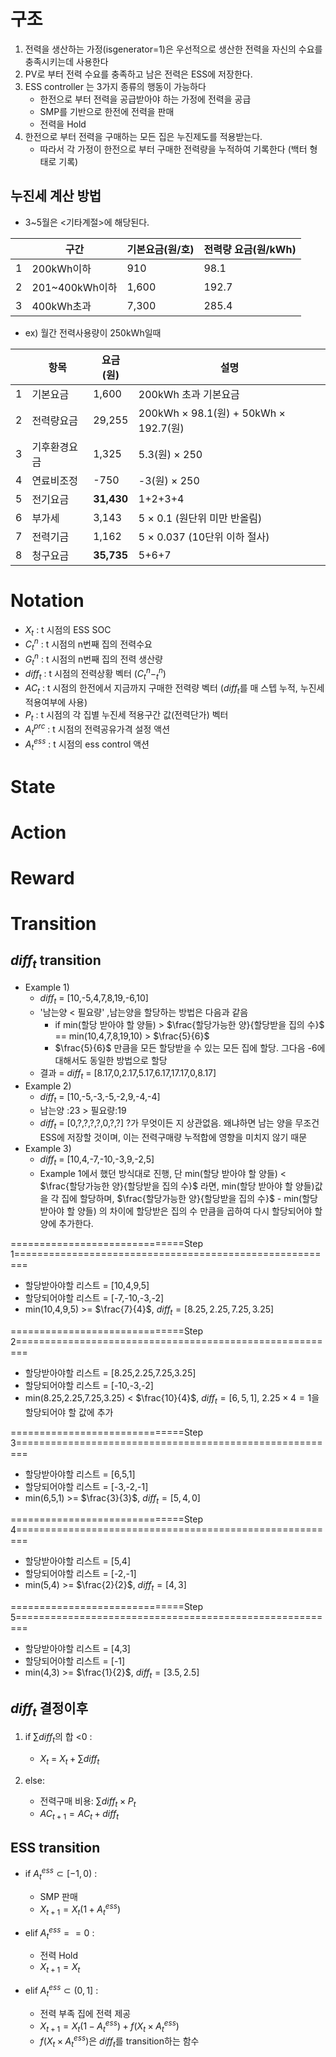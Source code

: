 # 구조 

1. 전력을 생산하는 가정(isgenerator=1)은 우선적으로 생산한 전력을 자신의 수요를 충족시키는데 사용한다
2. PV로 부터 전력 수요를 충족하고 남은 전력은 ESS에 저장한다. 
3. ESS controller 는 3가지 종류의 행동이 가능하다 
    + 한전으로 부터 전력을 공급받아야 하는 가정에 전력을 공급
    + SMP를 기반으로 한전에 전력을 판매
    + 전력을 Hold 
4. 한전으로 부터 전력을 구매하는 모든 집은 누진제도를 적용받는다.
    + 따라서 각 가정이 한전으로 부터 구매한 전력량을 누적하여 기록한다 (백터 형태로 기록)

## 누진세 계산 방법 

+ 3~5월은 <기타계절>에 해당된다.


||구간  |기본요금(원/호)|전력량 요금(원/kWh)|
|------|---|---|---|
|1     |200kWh이하        |910    |98.1|
|2     |201~400kWh이하    |1,600  |192.7|
|3     |400kWh초과        |7,300  |285.4|



+ ex) 월간 전력사용량이 250kWh일때


|      |항목  |요금(원)|설명|
|------|---|---|---|
|1     |기본요금         |1,600    |200kWh 초과 기본요금|
|2     |전력량요금       |29,255  |200kWh $\times$ 98.1(원) + 50kWh $\times$ 192.7(원)|
|3     |기후환경요금     |1,325  |5.3(원) $\times$ 250|
|4     |연료비조정       |-750  |-3(원) $\times$ 250|
|5     |전기요금        |**31,430**  |1+2+3+4|
|6     |부가세          |3,143  |5 $\times$ 0.1 (원단위 미만 반올림)|
|7     |전력기금        |1,162  |5 $\times$ 0.037 (10단위 이하 절사)|
|8     |청구요금        |**35,735**  |5+6+7|



# Notation


+ $X_t$ : t 시점의 ESS SOC
+ $C^{n}_t$ : t 시점의 n번째 집의 전력수요
+ $G^{n}_t$ : t 시점의 n번째 집의 전력 생산량
+ $diff_t$ : t 시점의 전력상황 벡터 ($C^{n}_t-^{n}_t$)  
+ $AC_t$ : t 시점의 한전에서 지금까지 구매한 전력량 벡터 ($diff_t$를 매 스텝 누적, 누진세 적용여부에 사용) 
+ $P_t$ : t 시점의 각 집별 누진세 적용구간 값(전력단가) 벡터
+ $A^{prc}_t$ : t 시점의 전력공유가격 설정 액션
+ $A^{ess}_t$ : t 시점의 ess control 액션

# State

# Action

# Reward

# Transition


## $diff_t$ transition
 
+ Example 1)
    +  $diff_t$ = [10,-5,4,7,8,19,-6,10]
    +  '남는양 < 필요량' ,남는양을 할당하는 방법은 다음과 같음 
        +  if min(할당 받아야 할 양들) > $\frac{할당가능한 양}{할당받을 집의 수}$ == min(10,4,7,8,19,10) > $\frac{5}{6}$ 
        +  $\frac{5}{6}$ 만큼을 모든 할당받을 수 있는 모든 집에 할당. 그다음 -6에 대해서도 동일한 방법으로 할당   
    + 결과 = $diff_t$ = [8.17,0,2.17,5.17,6.17,17.17,0,8.17]
+ Example 2)
    + $diff_t$ = [10,-5,-3,-5,-2,9,-4,-4]
    + 남는양 :23 > 필요량:19 
    + $diff_t$ = [0,?,?,?,?,0,?,?] ?가 무엇이든 지 상관없음. 왜냐하면 남는 양을 무조건 ESS에 저장할 것이며, 이는 전력구매량 누적합에 영향을 미치지 않기 때문
+ Example 3)
    + $diff_t$ = [10,4,-7,-10,-3,9,-2,5]
    + Example 1에서 했던 방식대로 진행, 단 min(할당 받아야 할 양들) < $\frac{할당가능한 양}{할당받을 집의 수}$ 라면, min(할당 받아야 할 양들)값을 각 집에 할당하며, $\frac{할당가능한 양}{할당받을 집의 수}$ - min(할당 받아야 할 양들) 의 차이에 할당받은 집의 수 만큼을 곱하여 다시 할당되어야 할 양에 추가한다. 


==============================Step 1========================================================
+ 할당받아야할 리스트 = [10,4,9,5]
+ 할당되어야할 리스트 = [-7,-10,-3,-2]
+ min(10,4,9,5) >= $\frac{7}{4}$, $diff_t=[8.25,2.25,7.25,3.25]$



==============================Step 2========================================================
+ 할당받아야할 리스트 = [8.25,2.25,7.25,3.25]
+ 할당되어야할 리스트 = [-10,-3,-2]
+ min(8.25,2.25,7.25,3.25) < $\frac{10}{4}$, $diff_t=[6,5,1]$, $2.25 \times 4=1$을 할당되어야 할 값에 추가    

==============================Step 3========================================================
+ 할당받아야할 리스트 = [6,5,1]
+ 할당되어야할 리스트 = [-3,-2,-1]
+ min(6,5,1) >= $\frac{3}{3}$, $diff_t=[5,4,0]$
    
==============================Step 4========================================================
+ 할당받아야할 리스트 = [5,4]
+ 할당되어야할 리스트 = [-2,-1]
+ min(5,4) >= $\frac{2}{2}$, $diff_t=[4,3]$
    
==============================Step 5========================================================
+ 할당받아야할 리스트 = [4,3]
+ 할당되어야할 리스트 = [-1]
+ min(4,3) >= $\frac{1}{2}$, $diff_t=[3.5,2.5]$
    

## $diff_t$ 결정이후

1. if $\sum diff_t$의 합 <0 :
    
    + $X_{t}$ = $X_t+\sum diff_t$ 

2. else:
    
    + 전력구매 비용: $\sum diff_t \times P_t$ 
    + $AC_{t+1} = AC_t+ diff_t$
     

## ESS transition

+ if $A^{ess}_t  \subset [-1,0)$ :
    
    + SMP 판매
    + $X_{t+1} = X_t(1+A^{ess}_t)$
    
    
+ elif $A^{ess}_t  ==0$ :
   
    + 전력 Hold
    + $X_{t+1} = X_t$
    
+ elif $A^{ess}_t  \subset (0,1]$ :

    + 전력 부족 집에 전력 제공  
    + $X_{t+1} = X_t(1-A^{ess}_t)+f(X_t \times A^{ess}_t)$
    + $f(X_t \times A^{ess}_t)$은 $diff_t$를 transition하는 함수 


